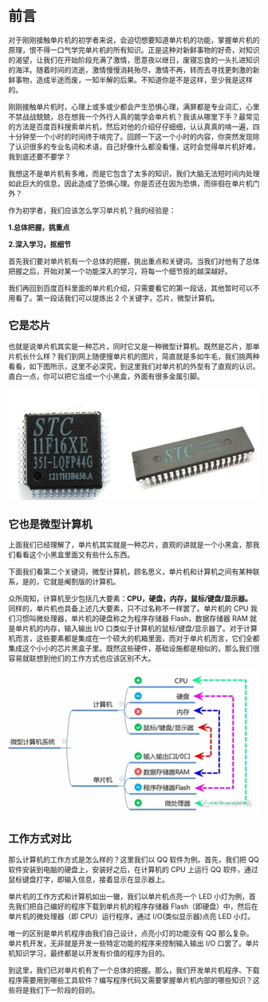 # 前言

对于刚刚接触单片机的初学者来说，会迫切想要知道单片机的功能，掌握单片机的原理，恨不得一口气学完单片机的所有知识。正是这种对新鲜事物的好奇，对知识的渴望，让我们在开始阶段充满了激情，愿意夜以继日，废寝忘食的一头扎进知识的海洋。随着时间的流逝，激情慢慢消耗殆尽，激情不再，转而去寻找更刺激的新鲜事物，造成半途而废，一知半解的后果。不知道你是不是这样，至少我是这样的。

刚刚接触单片机时，心理上或多或少都会产生恐惧心理，满屏都是专业词汇，心里不禁战战兢兢，总在想我一个外行人真的能学会单片机？我该从哪里下手？最常见的方法是百度百科搜索单片机，然后对他的介绍仔仔细细，认认真真的啃一遍，四十分钟至一个小时的时间终于啃完了。回顾一下这一个小时的内容，你突然发现除了认识很多的专业名词和术语，自己好像什么都没看懂，这时会觉得单片机好难，我到底还要不要学？

我想这不是单片机有多难，而是它包含了太多的知识，我们大脑无法短时间内处理如此巨大的信息，因此造成了恐惧心理。你是否还在因为恐惧，而徘徊在单片机门外？

作为初学者，我们应该怎么学习单片机？我的经验是：

**1.总体把握，挑重点**

**2.深入学习，抠细节**

首先我们要对单片机有一个总体的把握，挑出重点和关键词。当我们对他有了总体把握之后，开始对某一个功能深入的学习，将每一个细节抠的越深越好。

我们再回到百度百科里面的单片机介绍，只需要看它的第一段话，其他暂时可以不用看了。第一段话我们可以提炼出 2 个关键字，芯片，微型计算机。

## 它是芯片

也就是说单片机其实是一种芯片，同时它又是一种微型计算机。既然是芯片，那单片机长什么样？我们到网上随便搜单片机的图片，简直就是多如牛毛，我们挑两种看看，如下图所示，这里不必深究，到这里我们对单片机的外型有了直观的认识。直白一点，你可以把它当成一个小黑盒，外面有很多金属引脚。

![](../media/image3.jpeg)

## 它也是微型计算机

上面我们已经理解了，单片机其实就是一种芯片，直观的讲就是一个小黑盒，那我们看看这个小黑盒里面又有些什么东西。

下面我们看第二个关键词，微型计算机，顾名思义，单片机和计算机之间有某种联系，是的，它就是阉割版的计算机。

众所周知，计算机至少包括几大要素：**CPU，硬盘，内存，鼠标/键盘/显示器。** 同样的，单片机也具备上述几大要素，只不过名称不一样罢了。单片机的 CPU 我们习惯叫微处理器，单片机的硬盘称之为程序存储器 Flash，数据存储器 RAM
就是单片机的内存，输入输出 I/O
口类似于计算机的鼠标/键盘/显示器了。对于计算机而言，这些要素都是集成在一个硕大的机箱里面，而对于单片机而言，它们全都集成这个小小的芯片黑盒子里。既然这些硬件，基础设施都是相似的，那么我们很容易就联想到他们的工作方式也应该区别不大。

![](../media/image4.jpeg)

## 工作方式对比

那么计算机的工作方式是怎么样的？这里我们以 QQ 软件为例。首先，我们把 QQ 软件安装到电脑的硬盘上，安装好之后，在计算机的 CPU 上运行 QQ 软件，通过鼠标键盘打字，即输入信息，接着显示在显示器上。

单片机的工作方式和计算机如出一辙，我们以单片机点亮一个 LED 小灯为例，首先我们把自己编好的程序下载到单片机的程序存储器 Flash（即硬盘）中，然后在单片机的微处理器（即 CPU）运行程序，通过 I/O(类似显示器)点亮 LED 小灯。

唯一的区别是单片机程序由我们自己设计，点亮小灯的功能没有 QQ 那么复杂。单片机开发，无非就是开发一些特定功能的程序来控制输入输出 I/O 口罢了。单片机知识学习，最终都是以开发有价值的程序为目的。

到这里，我们已对单片机有了一个总体的把握。那么，我们开发单片机程序、下载程序需要用到哪些工具软件？编写程序代码又需要掌握单片机内部的哪些知识？这些将是我们下一阶段的目的。
